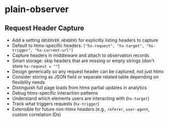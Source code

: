 # plain-observer

## Request Header Capture

- Add a setting `OBSERVER_HEADERS` for explicitly listing headers to capture
- Default to htmx-specific headers: `["hx-request", "hx-target", "hx-trigger", "hx-current-url"]`
- Capture headers in middleware and attach to observation records
- Smart storage: skip headers that are missing or empty strings (don't store `hx-request = ""`)
- Design generically so any request header can be captured, not just htmx
- Consider storing as JSON field or separate related table depending on flexibility needs
- Distinguish full page loads from htmx partial updates in analytics
- Debug htmx-specific interaction patterns
- Understand which elements users are interacting with (`hx-target`)
- Track what triggers requests (`hx-trigger`)
- Extensible for future non-htmx headers (e.g., `referer`, `user-agent`, custom correlation IDs)

